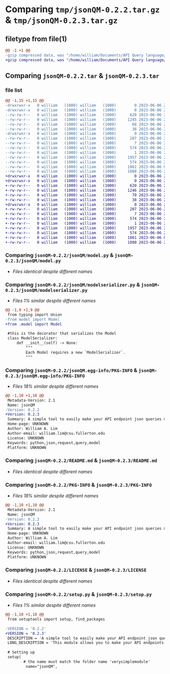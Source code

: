 # Comparing `tmp/jsonQM-0.2.2.tar.gz` & `tmp/jsonQM-0.2.3.tar.gz`

## filetype from file(1)

```diff
@@ -1 +1 @@
-gzip compressed data, was "/home/william/Documents/API Query language/dist/tmpzg71u05j/jsonQM-0.2.2.tar", last modified: Tue Jun  6 21:31:38 2023, max compression
+gzip compressed data, was "/home/william/Documents/API Query language/dist/tmp11wlu70y/jsonQM-0.2.3.tar", last modified: Tue Jun  6 21:44:13 2023, max compression
```

## Comparing `jsonQM-0.2.2.tar` & `jsonQM-0.2.3.tar`

### file list

```diff
@@ -1,15 +1,15 @@
-drwxrwxr-x   0 william   (1000) william   (1000)        0 2023-06-06 21:31:38.000000 jsonQM-0.2.2/
-drwxrwxr-x   0 william   (1000) william   (1000)        0 2023-06-06 21:31:38.000000 jsonQM-0.2.2/jsonQM/
--rw-rw-r--   0 william   (1000) william   (1000)      620 2023-06-06 20:29:37.000000 jsonQM-0.2.2/jsonQM/model.py
--rw-rw-r--   0 william   (1000) william   (1000)     1245 2023-06-06 21:30:30.000000 jsonQM-0.2.2/jsonQM/modelserializer.py
--rw-rw-r--   0 william   (1000) william   (1000)       68 2023-06-06 21:21:25.000000 jsonQM-0.2.2/jsonQM/__init__.py
--rw-rw-r--   0 william   (1000) william   (1000)       38 2023-06-06 21:31:38.000000 jsonQM-0.2.2/setup.cfg
-drwxrwxr-x   0 william   (1000) william   (1000)        0 2023-06-06 21:31:38.000000 jsonQM-0.2.2/jsonQM.egg-info/
--rw-rw-r--   0 william   (1000) william   (1000)      207 2023-06-06 21:31:38.000000 jsonQM-0.2.2/jsonQM.egg-info/SOURCES.txt
--rw-rw-r--   0 william   (1000) william   (1000)        7 2023-06-06 21:31:38.000000 jsonQM-0.2.2/jsonQM.egg-info/top_level.txt
--rw-rw-r--   0 william   (1000) william   (1000)      574 2023-06-06 21:31:38.000000 jsonQM-0.2.2/jsonQM.egg-info/PKG-INFO
--rw-rw-r--   0 william   (1000) william   (1000)        1 2023-06-06 21:31:38.000000 jsonQM-0.2.2/jsonQM.egg-info/dependency_links.txt
--rw-rw-r--   0 william   (1000) william   (1000)     1957 2023-06-06 21:05:46.000000 jsonQM-0.2.2/README.md
--rw-rw-r--   0 william   (1000) william   (1000)      574 2023-06-06 21:31:38.000000 jsonQM-0.2.2/PKG-INFO
--rw-rw-r--   0 william   (1000) william   (1000)     1061 2023-06-06 08:49:52.000000 jsonQM-0.2.2/LICENSE
--rw-rw-r--   0 william   (1000) william   (1000)     1008 2023-06-06 21:30:20.000000 jsonQM-0.2.2/setup.py
+drwxrwxr-x   0 william   (1000) william   (1000)        0 2023-06-06 21:44:13.000000 jsonQM-0.2.3/
+drwxrwxr-x   0 william   (1000) william   (1000)        0 2023-06-06 21:44:13.000000 jsonQM-0.2.3/jsonQM/
+-rw-rw-r--   0 william   (1000) william   (1000)      620 2023-06-06 20:29:37.000000 jsonQM-0.2.3/jsonQM/model.py
+-rw-rw-r--   0 william   (1000) william   (1000)     1246 2023-06-06 21:42:47.000000 jsonQM-0.2.3/jsonQM/modelserializer.py
+-rw-rw-r--   0 william   (1000) william   (1000)       70 2023-06-06 21:42:40.000000 jsonQM-0.2.3/jsonQM/__init__.py
+-rw-rw-r--   0 william   (1000) william   (1000)       38 2023-06-06 21:44:13.000000 jsonQM-0.2.3/setup.cfg
+drwxrwxr-x   0 william   (1000) william   (1000)        0 2023-06-06 21:44:13.000000 jsonQM-0.2.3/jsonQM.egg-info/
+-rw-rw-r--   0 william   (1000) william   (1000)      207 2023-06-06 21:44:13.000000 jsonQM-0.2.3/jsonQM.egg-info/SOURCES.txt
+-rw-rw-r--   0 william   (1000) william   (1000)        7 2023-06-06 21:44:13.000000 jsonQM-0.2.3/jsonQM.egg-info/top_level.txt
+-rw-rw-r--   0 william   (1000) william   (1000)      574 2023-06-06 21:44:13.000000 jsonQM-0.2.3/jsonQM.egg-info/PKG-INFO
+-rw-rw-r--   0 william   (1000) william   (1000)        1 2023-06-06 21:44:13.000000 jsonQM-0.2.3/jsonQM.egg-info/dependency_links.txt
+-rw-rw-r--   0 william   (1000) william   (1000)     1957 2023-06-06 21:05:46.000000 jsonQM-0.2.3/README.md
+-rw-rw-r--   0 william   (1000) william   (1000)      574 2023-06-06 21:44:13.000000 jsonQM-0.2.3/PKG-INFO
+-rw-rw-r--   0 william   (1000) william   (1000)     1061 2023-06-06 08:49:52.000000 jsonQM-0.2.3/LICENSE
+-rw-rw-r--   0 william   (1000) william   (1000)     1008 2023-06-06 21:43:12.000000 jsonQM-0.2.3/setup.py
```

### Comparing `jsonQM-0.2.2/jsonQM/model.py` & `jsonQM-0.2.3/jsonQM/model.py`

 * *Files identical despite different names*

### Comparing `jsonQM-0.2.2/jsonQM/modelserializer.py` & `jsonQM-0.2.3/jsonQM/modelserializer.py`

 * *Files 1% similar despite different names*

```diff
@@ -1,9 +1,9 @@
 from typing import Union
-from model import Model
+from .model import Model
 
 #this is the decorator that serializes the Model
 class ModelSerializer:
     def __init__(self) -> None:
         """
         Each Model requires a new `ModelSerializer`.
         """
```

### Comparing `jsonQM-0.2.2/jsonQM.egg-info/PKG-INFO` & `jsonQM-0.2.3/jsonQM.egg-info/PKG-INFO`

 * *Files 18% similar despite different names*

```diff
@@ -1,10 +1,10 @@
 Metadata-Version: 2.1
 Name: jsonQM
-Version: 0.2.2
+Version: 0.2.3
 Summary: A simple tool to easily make your API endpoint json queries more versatile.
 Home-page: UNKNOWN
 Author: William A. Lim
 Author-email: william.lim@csu.fullerton.edu
 License: UNKNOWN
 Keywords: python,json,request,query,model
 Platform: UNKNOWN
```

### Comparing `jsonQM-0.2.2/README.md` & `jsonQM-0.2.3/README.md`

 * *Files identical despite different names*

### Comparing `jsonQM-0.2.2/PKG-INFO` & `jsonQM-0.2.3/PKG-INFO`

 * *Files 18% similar despite different names*

```diff
@@ -1,10 +1,10 @@
 Metadata-Version: 2.1
 Name: jsonQM
-Version: 0.2.2
+Version: 0.2.3
 Summary: A simple tool to easily make your API endpoint json queries more versatile.
 Home-page: UNKNOWN
 Author: William A. Lim
 Author-email: william.lim@csu.fullerton.edu
 License: UNKNOWN
 Keywords: python,json,request,query,model
 Platform: UNKNOWN
```

### Comparing `jsonQM-0.2.2/LICENSE` & `jsonQM-0.2.3/LICENSE`

 * *Files identical despite different names*

### Comparing `jsonQM-0.2.2/setup.py` & `jsonQM-0.2.3/setup.py`

 * *Files 1% similar despite different names*

```diff
@@ -1,10 +1,10 @@
 from setuptools import setup, find_packages
 
-VERSION = '0.2.2' 
+VERSION = '0.2.3' 
 DESCRIPTION = 'A simple tool to easily make your API endpoint json queries more versatile.'
 LONG_DESCRIPTION = 'This module allows you to make your API endpoints more versatile by binding response functions to different entries on your json request similar to GraphQL.'
 
 # Setting up
 setup(
        # the name must match the folder name 'verysimplemodule'
         name="jsonQM",
```

